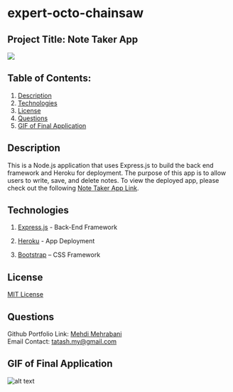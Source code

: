 # expert-octo-chainsaw

## Project Title: Note Taker App

<a href="https://choosealicense.com/licenses/mit" target="_blank"><img src="https://img.shields.io/badge/License-MIT-yellow.svg" /></a>

## Table of Contents:

1. [Description](#description)
1. [Technologies](#technologies)
1. [License](#license)
1. [Questions](#questions)
1. [GIF of Final Application](#gif-of-final-application)

## Description

This is a Node.js application that uses Express.js to build the back end framework and Heroku for deployment. The purpose of this app is to allow users to write, save, and delete notes. To view the deployed app, please check out the following [Note Taker App Link](https://secret-sierra-11600.herokuapp.com/).

## Technologies

1. [Express.js](https://expressjs.com/) - Back-End Framework

1. [Heroku](https://devcenter.heroku.com/) - App Deployment

1. [Bootstrap](https://getbootstrap.com/docs/5.1/getting-started/introduction/) – CSS Framework

## License

<a href="https://choosealicense.com/licenses/mit" target="_blank">MIT License</a>

## Questions

Github Portfolio Link: [Mehdi Mehrabani](https://github.com/mmehr1988)<br>
Email Contact: tatash.my@gmail.com

## GIF of Final Application

![alt text](./gif/Note-Taker-GIF.gif)
